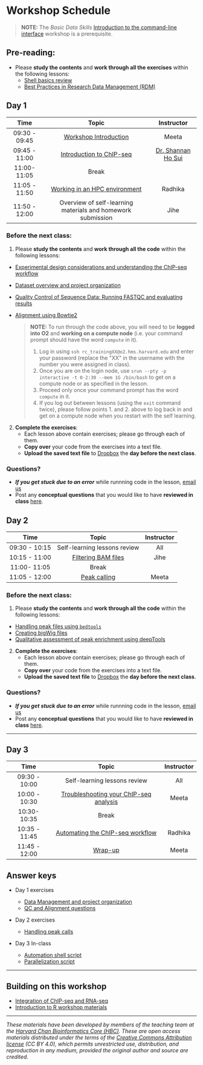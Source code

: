 # Workshop Schedule

> **NOTE:** The *Basic Data Skills* [Introduction to the command-line interface](https://hbctraining.github.io/Intro-to-shell-flipped/schedule/) workshop is a prerequisite.


## Pre-reading:

* Please **study the contents** and **work through all the exercises** within the following lessons:
  * [Shell basics review](https://hbctraining.github.io/Intro-to-rnaseq-hpc-salmon-flipped/lessons/shell_review.html)
  * [Best Practices in Research Data Management (RDM)](https://hbctraining.github.io/Intro-to-rnaseq-hpc-salmon-flipped/lessons/04a_data_organization.html)
  
  
## Day 1

| Time |  Topic  | Instructor |
|:-----------:|:----------:|:--------:|
| 09:30 - 09:45 | [Workshop Introduction](https://github.com/hbctraining/Intro-to-ChIPseq-flipped/blob/main/lectures/Intro_to_workshop.pdf) | Meeta |
| 09:45 - 11:00 | [Introduction to ChIP-seq](https://www.dropbox.com/s/i7m8a95sasoerwv/Introduction%20to%20ChIP-seq%202021.pdf?dl=1) | [Dr. Shannan Ho Sui](https://bioinformatics.sph.harvard.edu/people/shannan-ho-sui) |
| 11:00- 11:05 | Break|  |
| 11:05 - 11:50 | [Working in an HPC environment](https://hbctraining.github.io/Intro-to-rnaseq-hpc-salmon-flipped/lessons/03_working_on_HPC.html) | Radhika |
| 11:50 - 12:00 | Overview of self-learning materials and homework submission | Jihe |

### Before the next class:

1. Please **study the contents** and **work through all the code** within the following lessons:
  * [Experimental design considerations and understanding the ChIP-seq workflow](../lessons/01_ChIPseq_design_and_workflow.md)
  * [Dataset overview and project organization](../lessons/02_dataset_and_project_setup.md)
  * [Quality Control of Sequence Data: Running FASTQC and evaluating results](../lessons/03_QC_FASTQC.md)
  * [Alignment using Bowtie2](../lessons/04_alignment_using_bowtie2.md)

    > **NOTE:** To run through the code above, you will need to be **logged into O2** and **working on a compute node** (i.e. your command prompt should have the word `compute` in it).
    > 1. Log in using `ssh rc_trainingXX@o2.hms.harvard.edu` and enter your password (replace the "XX" in the username with the number you were assigned in class). 
    > 2. Once you are on the login node, use `srun --pty -p interactive -t 0-2:30 --mem 1G /bin/bash` to get on a compute node or as specified in the lesson.
    > 3. Proceed only once your command prompt has the word `compute` in it.
    > 4. If you log out between lessons (using the `exit` command twice), please follow points 1. and 2. above to log back in and get on a compute node when you restart with the self learning.

2. **Complete the exercises**:
   * Each lesson above contain exercises; please go through each of them.
   * **Copy over** your code from the exercises into a text file. 
   * **Upload the saved text file** to [Dropbox](https://www.dropbox.com/request/czRTtxT1fAHN1Ya6mIw7) the **day before the next class**.

### Questions?
* ***If you get stuck due to an error*** while runnning code in the lesson, [email us](mailto:hbctraining@hsph.harvard.edu) 
* Post any **conceptual questions** that you would like to have **reviewed in class** [here](https://PollEv.com/hbctraining945).

## Day 2

| Time |  Topic  | Instructor |
|:-----------:|:----------:|:--------:|
| 09:30 - 10:15 | Self-learning lessons review |  All |
| 10:15 - 11:00 | [Filtering BAM files](../lessons/05_filtering_BAM_files.md) | Jihe |
| 11:00- 11:05 | Break|  |
| 11:05 - 12:00 | [Peak calling](../lessons/06_peak_calling_macs.md) | Meeta |

### Before the next class:

1. Please **study the contents** and **work through all the code** within the following lessons:

 * [Handling peak files using `bedtools`](../lessons/07_handling_peaks_bedtools.md)
 * [Creating bigWig files](../lessons/08_creating_bigwig_files.md)
 * [Qualitative assessment of peak enrichment using deepTools](../lessons/09_data_visualization.md)

2. **Complete the exercises**:
   * Each lesson above contain exercises; please go through each of them.
   * **Copy over** your code from the exercises into a text file. 
   * **Upload the saved text file** to [Dropbox](https://www.dropbox.com/request/HOtwHGI6pH9Ha8txuvo3) the **day before the next class**.
   
### Questions?
* ***If you get stuck due to an error*** while runnning code in the lesson, [email us](mailto:hbctraining@hsph.harvard.edu) 
* Post any **conceptual questions** that you would like to have **reviewed in class** [here](https://PollEv.com/hbctraining945).

***

## Day 3

| Time |  Topic  | Instructor |
|:-----------:|:----------:|:--------:|
| 09:30 - 10:00 | Self-learning lessons review | All |
| 10:00 - 10:30 | [Troubleshooting your ChIP-seq analysis](../lessons/troubleshooting_chipseq_partI.md) | Meeta |
| 10:30- 10:35 | Break|  |
| 10:35 - 11:45 | [Automating the ChIP-seq workflow](../lessons/10_automation_new.md) | Radhika |
| 11:45 - 12:00 | [Wrap-up](../lectures/Wrap-up_new.pdf) | Meeta |


## Answer keys

* Day 1 exercises 
  * [Data Management and project organization](../homework/Day1_readme_answerkey.md)
  * [QC and Alignment questions](../homework/Day1_answer_key.md)

* Day 2 exercises 
  * [Handling peak calls](../homework/Day2_answer_key.md)

* Day 3 In-class 
  * [Automation shell script](../homework/chipseq_analysis_on_input_file.sh)
  * [Parallelization script](../homework/chipseq_run_allfiles.sh)

***


## Building on this workshop
* [Integration of ChIP-seq and RNA-seq](../lessons/integrating_rna-seq_and_chip-seq.md)
* [Introduction to R workshop materials](https://hbctraining.github.io/Intro-to-R-flipped/#lessons) 


***
*These materials have been developed by members of the teaching team at the [Harvard Chan Bioinformatics Core (HBC)](http://bioinformatics.sph.harvard.edu/). These are open access materials distributed under the terms of the [Creative Commons Attribution license](https://creativecommons.org/licenses/by/4.0/) (CC BY 4.0), which permits unrestricted use, distribution, and reproduction in any medium, provided the original author and source are credited.*
